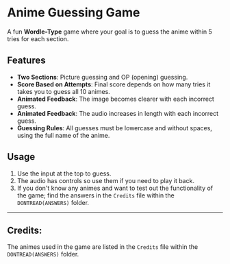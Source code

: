 # Anime Guessing Game

A fun **Wordle-Type** game where your goal is to guess the anime within 5 tries for each section.

## Features
- **Two Sections**: Picture guessing and OP (opening) guessing.
- **Score Based on Attempts**: Final score depends on how many tries it takes you to guess all 10 animes.
- **Animated Feedback**: The image becomes clearer with each incorrect guess.
- **Animated Feedback**: The audio increases in length with each incorrect guess.
- **Guessing Rules**: All guesses must be lowercase and without spaces, using the full name of the anime.

## Usage
1. Use the input at the top to guess.
2. The audio has controls so use them if you need to play it back.
3. If you don't know any animes and want to test out the functionality of the game; find the answers in the `Credits` file within the `DONTREAD(ANSWERS)` folder.

---

## Credits:
The animes used in the game are listed in the `Credits` file within the `DONTREAD(ANSWERS)` folder.
